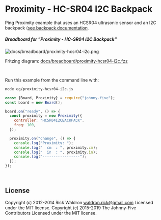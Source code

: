 <!--remove-start-->

# Proximity - HC-SR04 I2C Backpack

<!--remove-end-->


Ping Proximity example that uses an HCSR04 ultrasonic sensor and an I2C backpack ([see backpack documentation](https://github.com/ajfisher/nodebots-hcsr04).





##### Breadboard for "Proximity - HC-SR04 I2C Backpack"



![docs/breadboard/proximity-hcsr04-i2c.png](breadboard/proximity-hcsr04-i2c.png)<br>

Fritzing diagram: [docs/breadboard/proximity-hcsr04-i2c.fzz](breadboard/proximity-hcsr04-i2c.fzz)

&nbsp;




Run this example from the command line with:
```bash
node eg/proximity-hcsr04-i2c.js
```


```javascript
const {Board, Proximity} = require("johnny-five");
const board = new Board();

board.on("ready", () => {
  const proximity = new Proximity({
    controller: "HCSR04I2CBACKPACK",
    freq: 100,
  });

  proximity.on("change", () => {
    console.log("Proximity: ");
    console.log("  cm  : ", proximity.cm);
    console.log("  in  : ", proximity.in);
    console.log("-----------------");
  });
});

```








&nbsp;

<!--remove-start-->

## License
Copyright (c) 2012-2014 Rick Waldron <waldron.rick@gmail.com>
Licensed under the MIT license.
Copyright (c) 2015-2019 The Johnny-Five Contributors
Licensed under the MIT license.

<!--remove-end-->
